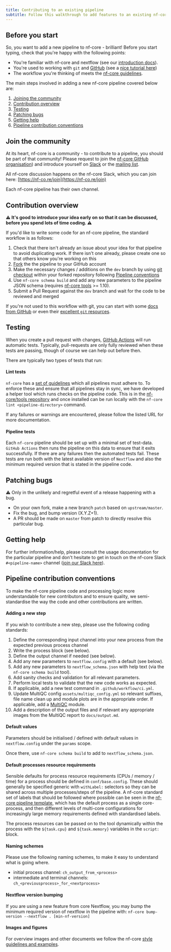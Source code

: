 ```yaml
---
title: Contributing to an existing pipeline
subtitle: Follow this walkthrough to add features to an existing nf-core pipeline.
---
```


## Before you start

So, you want to add a new pipeline to nf-core - brilliant!
Before you start typing, check that you're happy with the following points:

- You're familiar with nf-core and nextflow (see our [introduction docs](/docs/usage/introduction.md)).
- You're used to working with `git` and [GitHub](https://github.com)
  (see a [nice tutorial here](https://blog.scottlowe.org/2015/01/27/using-fork-branch-git-workflow/))
- The workflow you're thinking of meets the [nf-core guidelines](https://nf-co.re/docs/contributing/guidelines).


The main steps involved in adding a new nf-core pipeline covered below are:

1. [Joining the community](#join-the-community)
2. [Contribution overview](#contribution-overview)
3. [Testing](#testing)
4. [Patching bugs](#patching-bugs)
5. [Getting help](#getting-help)
6. [Pipeline contribution conventions](#pipeline-contribution-conventions)


## Join the community

At its heart, nf-core is a community - to contribute to a pipeline, you should be part of that community!
Please request to join the [nf-core GitHub organisation](https://github.com/nf-core/nf-co.re/issues/3))
and introduce yourself on [Slack](https://nf-co.re/join/slack) or the
[mailing list](https://groups.google.com/forum/#!forum/nf-core).

All nf-core discussion happens on the nf-core Slack, which you can join here:
[https://nf-co.re/join](https://nf-co.re/join)

Each nf-core pipeline has their own channel.

## Contribution overview

**⚠️ It's good to introduce your idea early on so that it can be discussed, before you spend lots of time coding. ⚠️**

If you'd like to write some code for an nf-core pipeline, the standard workflow is as follows:

1. Check that there isn't already an issue about your idea for that pipeline to avoid duplicating work. If there isn't one already, please create one so that others know you're working on this
2. [Fork](https://help.github.com/en/github/getting-started-with-github/fork-a-repo) the the pipeline to your GitHub account
3. Make the necessary changes / additions on the `dev` branch by using [git checkout](https://docs.github.com/en/pull-requests/collaborating-with-pull-requests/proposing-changes-to-your-work-with-pull-requests/committing-changes-to-a-pull-request-branch-created-from-a-fork) within your forked repository following [Pipeline conventions](#pipeline-contribution-conventions)
4. Use `nf-core schema build` and add any new parameters to the pipeline JSON schema (requires [nf-core tools](https://github.com/nf-core/tools) >= 1.10).
5. Submit a Pull Request against the `dev` branch and wait for the code to be reviewed and merged

If you're not used to this workflow with git, you can start with some [docs from GitHub](https://help.github.com/en/github/collaborating-with-issues-and-pull-requests) or even their [excellent `git` resources](https://try.github.io/).

## Testing

When you create a pull request with changes, [GitHub Actions](https://github.com/features/actions) will run automatic tests.
Typically, pull-requests are only fully reviewed when these tests are passing, though of course we can help out before then.

There are typically two types of tests that run:

#### Lint tests

`nf-core` has a [set of guidelines](https://nf-co.re/developers/guidelines) which all pipelines must adhere to.
To enforce these and ensure that all pipelines stay in sync, we have developed a helper tool which runs checks on the pipeline code. This is in the [nf-core/tools repository](https://github.com/nf-core/tools) and once installed can be run locally with the `nf-core lint <pipeline-directory>` command.

If any failures or warnings are encountered, please follow the listed URL for more documentation.

#### Pipeline tests

Each `nf-core` pipeline should be set up with a minimal set of test-data.
`GitHub Actions` then runs the pipeline on this data to ensure that it exits successfully.
If there are any failures then the automated tests fail.
These tests are run both with the latest available version of `Nextflow` and also the minimum required version that is stated in the pipeline code.

## Patching bugs

:warning: Only in the unlikely and regretful event of a release happening with a bug.

- On your own fork, make a new branch `patch` based on `upstream/master`.
- Fix the bug, and bump version (X.Y.Z+1).
- A PR should be made on `master` from patch to directly resolve this particular bug.

## Getting help

For further information/help, please consult the usage documentation for the particular pipeline and don't hesitate to get in touch on the nf-core Slack `#<pipeline-name>` channel ([join our Slack here](https://nf-co.re/join/slack)).

## Pipeline contribution conventions

To make the nf-core pipeline code and processing logic more understandable for new contributors and to ensure quality, we semi-standardise the way the code and other contributions are written.

#### Adding a new step

If you wish to contribute a new step, please use the following coding standards:

1. Define the corresponding input channel into your new process from the expected previous process channel
2. Write the process block (see below).
3. Define the output channel if needed (see below).
4. Add any new parameters to `nextflow.config` with a default (see below).
5. Add any new parameters to `nextflow_schema.json` with help text (via the `nf-core schema build` tool).
6. Add sanity checks and validation for all relevant parameters.
7. Perform local tests to validate that the new code works as expected.
8. If applicable, add a new test command in `.github/workflow/ci.yml`.
9. Update MultiQC config `assets/multiqc_config.yml` so relevant suffixes, file name clean up and module plots are in the appropriate order. If applicable, add a [MultiQC](https://https://multiqc.info/) module.
10. Add a description of the output files and if relevant any appropriate images from the MultiQC report to `docs/output.md`.

#### Default values

Parameters should be initialised / defined with default values in `nextflow.config` under the `params` scope.

Once there, use `nf-core schema build` to add to `nextflow_schema.json`.

#### Default processes resource requirements

Sensible defaults for process resource requirements (CPUs / memory / time) for a process should be defined in `conf/base.config`. These should generally be specified generic with `withLabel:` selectors so they can be shared across multiple processes/steps of the pipeline. A nf-core standard set of labels that should be followed where possible can be seen in the [nf-core pipeline template](https://github.com/nf-core/tools/blob/master/nf_core/pipeline-template/conf/base.config), which has the default process as a single core-process, and then different levels of multi-core configurations for increasingly large memory requirements defined with standardised labels.

The process resources can be passed on to the tool dynamically within the process with the `${task.cpu}` and `${task.memory}` variables in the `script:` block.

#### Naming schemes

Please use the following naming schemes, to make it easy to understand what is going where.

- initial process channel: `ch_output_from_<process>`
- intermediate and terminal channels: `ch_<previousprocess>_for_<nextprocess>`

#### Nextflow version bumping

If you are using a new feature from core Nextflow, you may bump the minimum required version of nextflow in the pipeline with: `nf-core bump-version --nextflow . [min-nf-version]`

#### Images and figures

For overview images and other documents we follow the nf-core [style guidelines and examples](https://nf-co.re/developers/design_guidelines).
